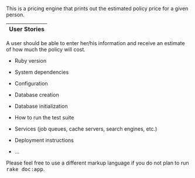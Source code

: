 This is a pricing engine that prints out the estimated policy price for a given person.

User Stories |
------------ |
A user should be able to enter her/his information and receive an estimate of how much the policy will cost.



* Ruby version

* System dependencies

* Configuration

* Database creation

* Database initialization

* How to run the test suite

* Services (job queues, cache servers, search engines, etc.)

* Deployment instructions

* ...


Please feel free to use a different markup language if you do not plan to run
<tt>rake doc:app</tt>.
